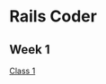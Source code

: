 # Rails Coder

## Week 1

[Class 1](https://github.com/TheCoderFactory/rails-coder/blob/master/Module1.md)

